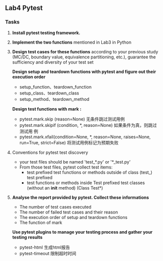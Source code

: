 ## Lab4 Pytest
### Tasks
1. **Install pytest testing framework.**

2. **Implement the two functions** mentioned in Lab3 in Python

3. **Design test cases for these functions** according to your previous study (MC/DC, boundary value, equivalence partitioning, etc.), guarantee the sufficiency and diversity of your test set

   **Design setup and teardown functions with pytest and figure out their execution order**

   + setup_function、teardown_function 
   + setup_class、teardown_class 
   + setup_method、teardown_method

   **Design test functions with mark :**

   + pytest.mark.skip (reason=None) ⽆条件跳过测试⽤例 
   + pytest.mark.skipif (condition, *, reason=None) 如果条件为真，则跳过测试⽤ 例
   + pytest.mark.xfail(condition=None, *, reason=None, raises=None, run=True, strict=False) 将测试⽤例标记为预期失败

4. Conventions for pytest test discovery

   + your test files should be named 'test\_\*.py' or '\*\_test.py' 
   + From those test files, pytest collect test items: 
     + test prefixed test functions or methods outside of class (test_) test prefixed 
     + test functions or methods inside Test prefixed test classes (without an __init__ method) (Class Test*)

5. **Analyse the report provided by pytest. Collect these informations**

   + The number of test cases executed 
   + The number of failed test cases and their reason
   + The execution order of setup and teardown functions 
   + The function of mark

   **Use pytest plugins to manage your testing process and gather your testing results**

   + pytest-html ⽣成html报告 
   + pytest-timeout 限制超时时间